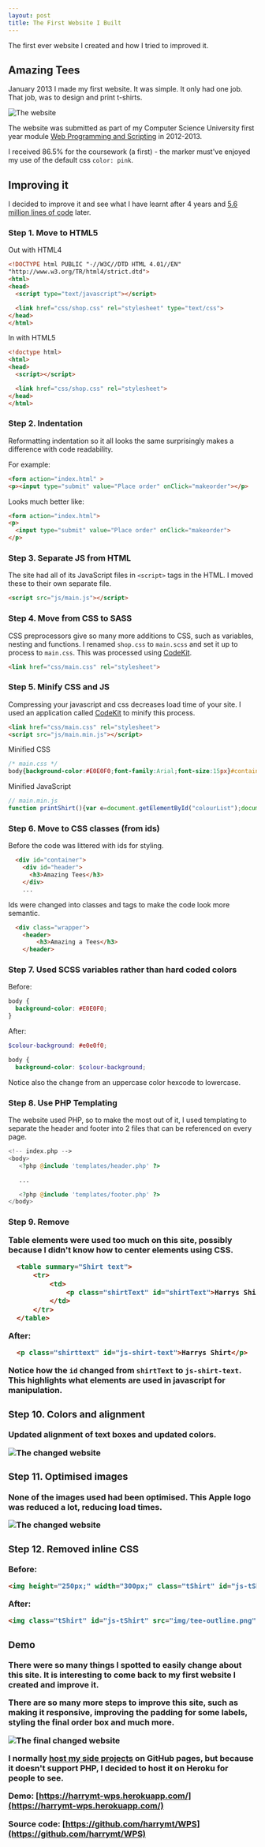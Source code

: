 ```yaml
---
layout: post
title: The First Website I Built
---
```


<div class="message">
The first ever website I created and how I tried to improved it.
</div>

## Amazing Tees

January 2013 I made my first website.
It was simple. It only had one job. That job, was to design and print t-shirts.

![The website]({{site.baseurl}}/img/my-first-website-1.png)

The website was submitted as part of my Computer Science University first year module [Web Programming and Scripting](http://readinglists.nottingham.ac.uk/modules/g51wps.html) in 2012-2013.

I received 86.5% for the coursework (a first) - the marker must've enjoyed my use of the default css `color: pink`.

## Improving it

I decided to improve it and see what I have learnt after 4 years and [5.6 million lines of code](/blog/2017/10/28/five-million.html) later.

### Step 1. Move to HTML5

Out with HTML4

```html
<!DOCTYPE html PUBLIC "-//W3C//DTD HTML 4.01//EN"
"http://www.w3.org/TR/html4/strict.dtd">
<html>
<head>
  <script type="text/javascript"></script>

  <link href="css/shop.css" rel="stylesheet" type="text/css">
</head>
</html>
```

In with HTML5

```html
<!doctype html>
<html>
<head>
  <script></script>

  <link href="css/shop.css" rel="stylesheet">
</head>
</html>
```


### Step 2. Indentation

Reformatting indentation so it all looks the same surprisingly makes a difference with code readability.

For example:

```html
<form action="index.html" >
<p><input type="submit" value="Place order" onClick="makeorder"></p>
```

Looks much better like:

```html
<form action="index.html">
<p>
  <input type="submit" value="Place order" onClick="makeorder">
</p>
```

### Step 3. Separate JS from HTML

The site had all of its JavaScript files in `<script>` tags in the HTML. I moved these to their own separate file.

```html
<script src="js/main.js"></script>
```

### Step 4. Move from CSS to SASS

CSS preprocessors give so many more additions to CSS, such as variables, nesting and functions. I renamed `shop.css` to `main.scss` and set it up to process to `main.css`. This was processed using [CodeKit](//codekitapp.com/).

```html
<link href="css/main.css" rel="stylesheet">
```

### Step 5. Minify CSS and JS

Compressing your javascript and css decreases load time of your site. I used an application called [CodeKit](//codekitapp.com/) to minify this process.

```html
<link href="css/main.css" rel="stylesheet">
<script src="js/main.min.js"></script>
```

Minified CSS

```css
/* main.css */
body{background-color:#E0E0F0;font-family:Arial;font-size:15px}#container{margin:auto;width:80%;min-width:1000px;color:#000;background-color:#FFF;border:2px double #000}#header{border-bottom:2px double #000;text-align:center;color:#000}#leftcolumn{padding:10px;float:left;position:relative}#righ.....
```

Minified JavaScript

```javascript
// main.min.js
function printShirt(){var e=document.getElementById("colourList");document.getElementById("tShirt").style.backgroundColor=e.options[e.selectedIndex].value,"null"!=document.getElementById("pictureList").value?(document.getElementById("pic").src=document.getElementById("pictureList").value,document.getElementById("pic").style.visibility="visible"):document.getElementById("pic").style.visibility="hidden";var t=document.getElementById("shirtText");t.innerHTML=document.getElementById("shirtTextBox")...
```


### Step 6. Move to CSS classes (from ids)

Before the code was littered with ids for styling.

```html
  <div id="container">
    <div id="header">
      <h3>Amazing Tees</h3>
    </div>
    ...
```

Ids were changed into classes and tags to make the code look more semantic.

```html
  <div class="wrapper">
    <header>
        <h3>Amazing a Tees</h3>
    </header>
```

### Step 7. Used SCSS variables rather than hard coded colors

Before:
```css
body {
  background-color: #E0E0F0;
}
```

After:

```scss
$colour-background: #e0e0f0;

body {
  background-color: $colour-background;
```

Notice also the change from an uppercase color hexcode to lowercase.


### Step 8. Use PHP Templating

The website used PHP, so to make the most out of it, I used templating to separate the header and footer into 2 files that can be referenced on every page.

```php
<!-- index.php -->
<body>
   <?php @include 'templates/header.php' ?>

   ...

   <?php @include 'templates/footer.php' ?>
</body>
```

### Step 9. Remove <table>

Table elements were used too much on this site, possibly because I didn't know how to center elements using CSS.

```html
  <table summary="Shirt text">
      <tr>
          <td>
              <p class="shirtText" id="shirtText">Harrys Shirt</p>
          </td>
      </tr>
  </table>
```

After:

```html
  <p class="shirttext" id="js-shirt-text">Harrys Shirt</p>
```

Notice how the `id` changed from `shirtText` to `js-shirt-text`. This highlights what elements are used in javascript for manipulation.

### Step 10. Colors and alignment

Updated alignment of text boxes and updated colors.

![The changed website]({{site.baseurl}}/img/my-first-website-2.png)


### Step 11. Optimised images

None of the images used had been optimised. This Apple logo was reduced a lot, reducing load times.

![The changed website]({{site.baseurl}}/img/my-first-website-3.png)

### Step 12. Removed inline CSS

Before:

```html
<img height="250px;" width="300px;" class="tShirt" id="js-tShirt" name="tShirt" style="background:url(img/tShirt.png)">
```

After:
```html
<img class="tShirt" id="js-tShirt" src="img/tee-outline.png" height="250" width="300">
```


### Demo

There were so many things I spotted to easily change about this site. It is interesting to come back to my first website I created and improve it.

There are so many more steps to improve this site, such as making it responsive, improving the padding for some labels, styling the final order box and much more.

![The final changed website]({{site.baseurl}}/img/my-first-website-4.png)

I normally [host my side projects](/blog/2017/02/26/how-i-host-my-side-projects.html) on GitHub pages, but because it doesn't support PHP, I decided to host it on Heroku for people to see.

Demo: [https://harrymt-wps.herokuapp.com/](https://harrymt-wps.herokuapp.com/)

Source code: [https://github.com/harrymt/WPS](https://github.com/harrymt/WPS)
